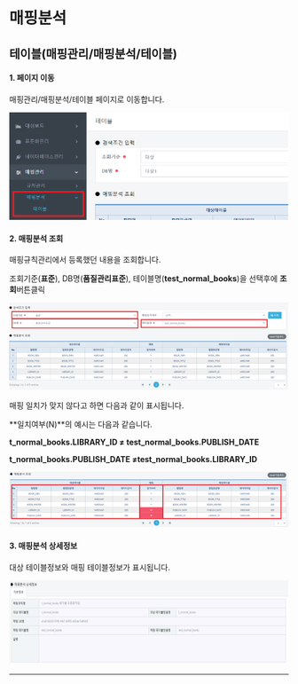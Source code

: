 # 매핑분석

## 테이블(매핑관리/매핑분석/테이블)



#### &#x20; 1. 페이지 이동

매핑관리/매핑분석/테이블 페이지로 이동합니다.

![](../../.gitbook/assets/4-1.png)



#### &#x20; 2. 매핑분석 조회

매핑규칙관리에서 등록했던 내용을 조회합니다.

조회기준(**표준**), DB명(**품질관리표준**), 테이블명(**test\_normal\_books**)을 선택후에 **조회**버튼클릭

![](../../.gitbook/assets/4-2.png)

매핑 일치가 맞지 않다고 하면 다음과 같이 표시됩니다.&#x20;

**일치여부(N)**의 예시는 다음과 같습니다.

**t\_normal\_books.LIBRARY\_ID ≠ test\_normal\_books.PUBLISH\_DATE**

**t\_normal\_books.PUBLISH\_DATE ≠test\_normal\_books.LIBRARY\_ID**&#x20;

![](../../.gitbook/assets/4-3.png)



#### &#x20; **3. 매핑분석 상세정보**

대상 테이블정보와 매핑 테이블정보가 표시됩니다.

![](../../.gitbook/assets/4-4.png)

****
